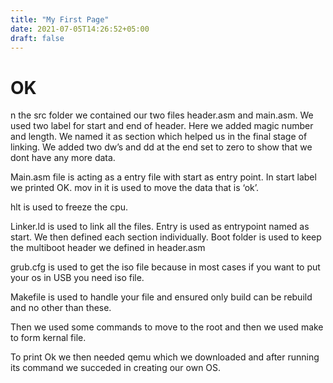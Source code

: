 ```yaml
---
title: "My First Page"
date: 2021-07-05T14:26:52+05:00
draft: false
---
```

OK
===============
n the src folder we contained our two files header.asm and main.asm. We used two label for start and end of header. Here we added magic number and length. We named it as section which helped us in the final stage of linking. We added two dw’s and dd at the end set to zero to show that we dont have any more data.

Main.asm file is acting as a entry file with start as entry point. In start label we printed OK. mov in it is used to move the data that is ‘ok’.

hlt is used to freeze the cpu.

Linker.ld is used to link all the files. Entry is used as entrypoint named as start. We then defined each section individually. Boot folder is used to keep the multiboot header we defined in header.asm

grub.cfg is used to get the iso file because in most cases if you want to put your os in USB you need iso file.

Makefile is used to handle your file and ensured only build can be rebuild and no other than these.

Then we used some commands to move to the root and then we used make to form kernal file.

To print Ok we then needed qemu which we downloaded and after running its command we succeded in creating our own OS.



